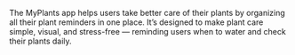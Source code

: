The MyPlants app helps users take better care of their plants by organizing all their plant reminders in one place.
It’s designed to make plant care simple, visual, and stress-free — reminding users when to water and check their plants daily.
